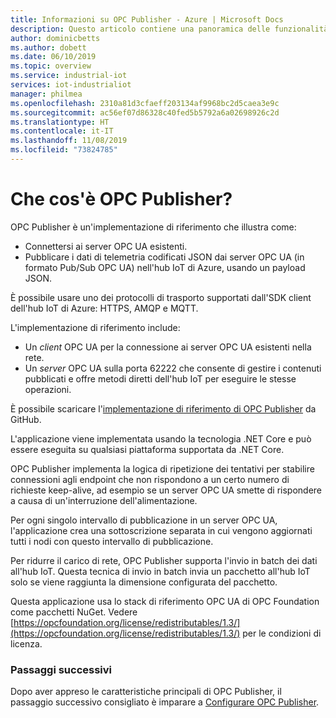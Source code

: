 ```yaml
---
title: Informazioni su OPC Publisher - Azure | Microsoft Docs
description: Questo articolo contiene una panoramica delle funzionalità del server di pubblicazione OPC. Consente di pubblicare dati di telemetria JSON codificati usando un payload JSON nell'hub IoT di Azure.
author: dominicbetts
ms.author: dobett
ms.date: 06/10/2019
ms.topic: overview
ms.service: industrial-iot
services: iot-industrialiot
manager: philmea
ms.openlocfilehash: 2310a81d3cfaeff203134af9968bc2d5caea3e9c
ms.sourcegitcommit: ac56ef07d86328c40fed5b5792a6a02698926c2d
ms.translationtype: HT
ms.contentlocale: it-IT
ms.lasthandoff: 11/08/2019
ms.locfileid: "73824785"
---
```

# <a name="what-is-opc-publisher"></a>Che cos'è OPC Publisher?

OPC Publisher è un'implementazione di riferimento che illustra come:

- Connettersi ai server OPC UA esistenti.
- Pubblicare i dati di telemetria codificati JSON dai server OPC UA (in formato Pub/Sub OPC UA) nell'hub IoT di Azure, usando un payload JSON.

È possibile usare uno dei protocolli di trasporto supportati dall'SDK client dell'hub IoT di Azure: HTTPS, AMQP e MQTT.

L'implementazione di riferimento include:

- Un *client* OPC UA per la connessione ai server OPC UA esistenti nella rete.
- Un *server* OPC UA sulla porta 62222 che consente di gestire i contenuti pubblicati e offre metodi diretti dell'hub IoT per eseguire le stesse operazioni.

È possibile scaricare l'[implementazione di riferimento di OPC Publisher](https://github.com/Azure/iot-edge-opc-publisher) da GitHub.

L'applicazione viene implementata usando la tecnologia .NET Core e può essere eseguita su qualsiasi piattaforma supportata da .NET Core.

OPC Publisher implementa la logica di ripetizione dei tentativi per stabilire connessioni agli endpoint che non rispondono a un certo numero di richieste keep-alive, ad esempio se un server OPC UA smette di rispondere a causa di un'interruzione dell'alimentazione.

Per ogni singolo intervallo di pubblicazione in un server OPC UA, l'applicazione crea una sottoscrizione separata in cui vengono aggiornati tutti i nodi con questo intervallo di pubblicazione.

Per ridurre il carico di rete, OPC Publisher supporta l'invio in batch dei dati all'hub IoT. Questa tecnica di invio in batch invia un pacchetto all'hub IoT solo se viene raggiunta la dimensione configurata del pacchetto.

Questa applicazione usa lo stack di riferimento OPC UA di OPC Foundation come pacchetti NuGet. Vedere [https://opcfoundation.org/license/redistributables/1.3/](https://opcfoundation.org/license/redistributables/1.3/) per le condizioni di licenza.

### <a name="next-steps"></a>Passaggi successivi

Dopo aver appreso le caratteristiche principali di OPC Publisher, il passaggio successivo consigliato è imparare a [Configurare OPC Publisher](howto-opc-publisher-configure.md).
